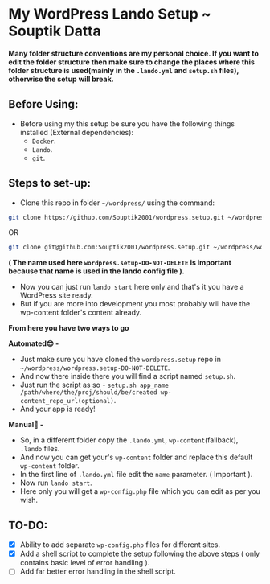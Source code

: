 # My WordPress Lando Setup ~ Souptik Datta

**Many folder structure conventions are my personal choice. If you want to edit the folder structure then make sure to change the places where this folder structure is used(mainly in the `.lando.yml` and `setup.sh` files), otherwise the setup will break.**

## Before Using:

- Before using my this setup be sure you have the following things installed (External dependencies):
  - `Docker`.
  - `Lando`.
  - `git`.

## Steps to set-up:

- Clone this repo in folder `~/wordpress/` using the command:
```bash
git clone https://github.com/Souptik2001/wordpress.setup.git ~/wordpress/wordpress.setup-DO-NOT-DELETE
```
OR
```bash
git clone git@github.com:Souptik2001/wordpress.setup.git ~/wordpress/wordpress.setup-DO-NOT-DELETE
```
**( The name used here `wordpress.setup-DO-NOT-DELETE` is important because that name is used in the lando config file ).**
- Now you can just run `lando start` here only and that's it you have a WordPress site ready.
- But if you are more into development you most probably will have the wp-content folder's content already.

**From here you have two ways to go**

**Automated😎 -**

- Just make sure you have cloned the `wordpress.setup` repo in `~/wordpress/wordpress.setup-DO-NOT-DELETE`.
- And now there inside there you will find a script named `setup.sh`.
- Just run the script as so - `setup.sh app_name /path/where/the/proj/should/be/created wp-content_repo_url(optional)`.
- And your app is ready!

**Manual🧐 -**

- So, in a different folder copy the `.lando.yml`, `wp-content`(fallback), `.lando` files.
- And now you can get your's `wp-content` folder and replace this default `wp-content` folder.
- In the first line of `.lando.yml` file edit the `name` parameter. ( Important ).
- Now run `lando start`.
- Here only you will get a `wp-config.php` file which you can edit as per you wish.

## TO-DO:

- [x] Ability to add separate `wp-config.php` files for different sites.
- [x] Add a shell script to complete the setup following the above steps ( only contains basic level of error handling ).
- [ ] Add far better error handling in the shell script.

